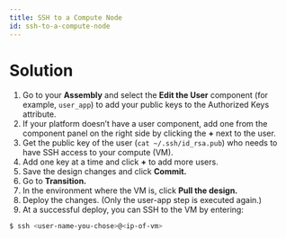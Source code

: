 ```yaml
---
title: SSH to a Compute Node
id: ssh-to-a-compute-node
---
```


# Solution

1. Go to your **Assembly** and select the **Edit the User** component (for example, `user_app`) to add your public keys to the Authorized Keys attribute.
2. If your platform doesn’t have a user component, add one from the component panel on the right side by clicking the **+** next to the user.
3. Get the public key of the user (`cat ~/.ssh/id_rsa.pub`) who needs to have SSH access to your compute (VM).
4. Add one key at a time and click **+** to add more users.
5. Save the design changes and click **Commit.** 
6. Go to **Transition.** 
7. In the environment where the VM is, click **Pull the design.** 
6. Deploy the changes. (Only the user-app step is executed again.)
7. At a successful deploy, you can SSH to the VM by entering:

~~~bash
$ ssh <user-name-you-chose>@<ip-of-vm>
~~~



